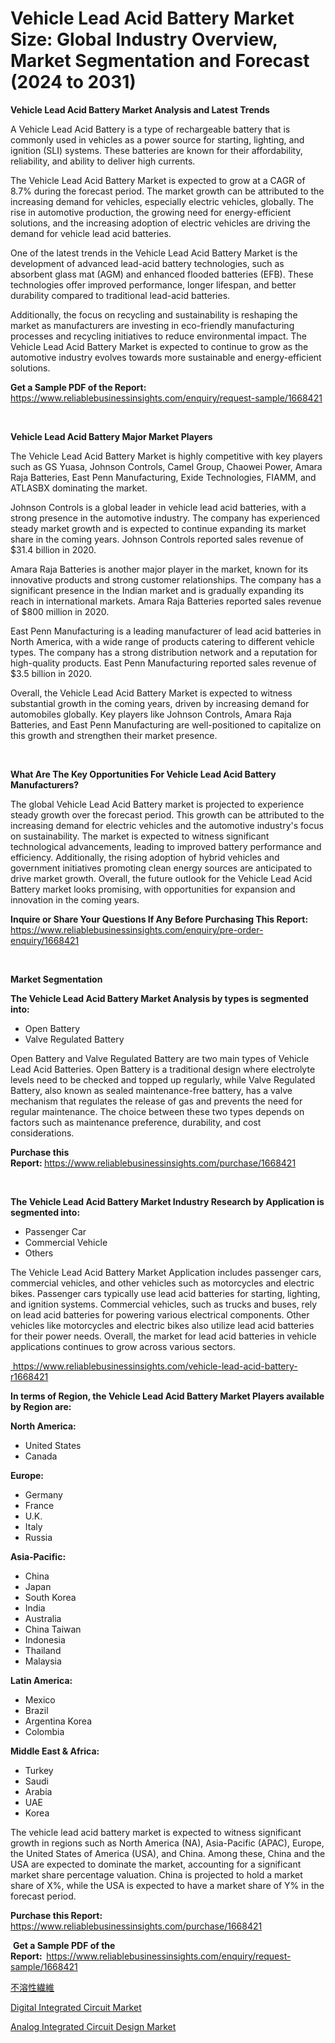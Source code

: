 <p><h1>Vehicle Lead Acid Battery Market Size: Global Industry Overview, Market Segmentation and Forecast (2024 to 2031)</h1></p><p><strong>Vehicle Lead Acid Battery Market Analysis and Latest Trends</strong></p>
<p><p>A Vehicle Lead Acid Battery is a type of rechargeable battery that is commonly used in vehicles as a power source for starting, lighting, and ignition (SLI) systems. These batteries are known for their affordability, reliability, and ability to deliver high currents.</p><p>The Vehicle Lead Acid Battery Market is expected to grow at a CAGR of 8.7% during the forecast period. The market growth can be attributed to the increasing demand for vehicles, especially electric vehicles, globally. The rise in automotive production, the growing need for energy-efficient solutions, and the increasing adoption of electric vehicles are driving the demand for vehicle lead acid batteries.</p><p>One of the latest trends in the Vehicle Lead Acid Battery Market is the development of advanced lead-acid battery technologies, such as absorbent glass mat (AGM) and enhanced flooded batteries (EFB). These technologies offer improved performance, longer lifespan, and better durability compared to traditional lead-acid batteries.</p><p>Additionally, the focus on recycling and sustainability is reshaping the market as manufacturers are investing in eco-friendly manufacturing processes and recycling initiatives to reduce environmental impact. The Vehicle Lead Acid Battery Market is expected to continue to grow as the automotive industry evolves towards more sustainable and energy-efficient solutions.</p></p>
<p><strong>Get a Sample PDF of the Report:&nbsp;</strong> <a href="https://www.reliablebusinessinsights.com/enquiry/request-sample/1668421">https://www.reliablebusinessinsights.com/enquiry/request-sample/1668421</a></p>
<p>&nbsp;</p>
<p><strong>Vehicle Lead Acid Battery Major Market Players</strong></p>
<p><p>The Vehicle Lead Acid Battery Market is highly competitive with key players such as GS Yuasa, Johnson Controls, Camel Group, Chaowei Power, Amara Raja Batteries, East Penn Manufacturing, Exide Technologies, FIAMM, and ATLASBX dominating the market. </p><p>Johnson Controls is a global leader in vehicle lead acid batteries, with a strong presence in the automotive industry. The company has experienced steady market growth and is expected to continue expanding its market share in the coming years. Johnson Controls reported sales revenue of $31.4 billion in 2020.</p><p>Amara Raja Batteries is another major player in the market, known for its innovative products and strong customer relationships. The company has a significant presence in the Indian market and is gradually expanding its reach in international markets. Amara Raja Batteries reported sales revenue of $800 million in 2020.</p><p>East Penn Manufacturing is a leading manufacturer of lead acid batteries in North America, with a wide range of products catering to different vehicle types. The company has a strong distribution network and a reputation for high-quality products. East Penn Manufacturing reported sales revenue of $3.5 billion in 2020.</p><p>Overall, the Vehicle Lead Acid Battery Market is expected to witness substantial growth in the coming years, driven by increasing demand for automobiles globally. Key players like Johnson Controls, Amara Raja Batteries, and East Penn Manufacturing are well-positioned to capitalize on this growth and strengthen their market presence.</p></p>
<p>&nbsp;</p>
<p><strong>What Are The Key Opportunities For Vehicle Lead Acid Battery Manufacturers?</strong></p>
<p><p>The global Vehicle Lead Acid Battery market is projected to experience steady growth over the forecast period. This growth can be attributed to the increasing demand for electric vehicles and the automotive industry's focus on sustainability. The market is expected to witness significant technological advancements, leading to improved battery performance and efficiency. Additionally, the rising adoption of hybrid vehicles and government initiatives promoting clean energy sources are anticipated to drive market growth. Overall, the future outlook for the Vehicle Lead Acid Battery market looks promising, with opportunities for expansion and innovation in the coming years.</p></p>
<p><strong>Inquire or Share Your Questions If Any Before Purchasing This Report:</strong> <a href="https://www.reliablebusinessinsights.com/enquiry/pre-order-enquiry/1668421">https://www.reliablebusinessinsights.com/enquiry/pre-order-enquiry/1668421</a></p>
<p>&nbsp;</p>
<p><strong>Market Segmentation</strong></p>
<p><strong>The Vehicle Lead Acid Battery Market Analysis by types is segmented into:</strong></p>
<p><ul><li>Open Battery</li><li>Valve Regulated Battery</li></ul></p>
<p><p>Open Battery and Valve Regulated Battery are two main types of Vehicle Lead Acid Batteries. Open Battery is a traditional design where electrolyte levels need to be checked and topped up regularly, while Valve Regulated Battery, also known as sealed maintenance-free battery, has a valve mechanism that regulates the release of gas and prevents the need for regular maintenance. The choice between these two types depends on factors such as maintenance preference, durability, and cost considerations.</p></p>
<p><strong>Purchase this Report:&nbsp;</strong><a href="https://www.reliablebusinessinsights.com/purchase/1668421">https://www.reliablebusinessinsights.com/purchase/1668421</a></p>
<p>&nbsp;</p>
<p><strong>The Vehicle Lead Acid Battery Market Industry Research by Application is segmented into:</strong></p>
<p><ul><li>Passenger Car</li><li>Commercial Vehicle</li><li>Others</li></ul></p>
<p><p>The Vehicle Lead Acid Battery Market Application includes passenger cars, commercial vehicles, and other vehicles such as motorcycles and electric bikes. Passenger cars typically use lead acid batteries for starting, lighting, and ignition systems. Commercial vehicles, such as trucks and buses, rely on lead acid batteries for powering various electrical components. Other vehicles like motorcycles and electric bikes also utilize lead acid batteries for their power needs. Overall, the market for lead acid batteries in vehicle applications continues to grow across various sectors.</p></p>
<p><a href="https://www.reliablebusinessinsights.com/vehicle-lead-acid-battery-r1668421">&nbsp;https://www.reliablebusinessinsights.com/vehicle-lead-acid-battery-r1668421</a></p>
<p><strong>In terms of Region, the Vehicle Lead Acid Battery Market Players available by Region are:</strong></p>
<p>
    <p> <strong> North America: </strong>
        <ul>
            <li>United States</li>
            <li>Canada</li>
        </ul>
        </p> 
    <p> <strong> Europe: </strong>
        <ul>
            <li>Germany</li>
            <li>France</li>
            <li>U.K.</li>
            <li>Italy</li>
            <li>Russia</li>
        </ul>
        </p> 
    <p> <strong> Asia-Pacific: </strong>
        <ul>
            <li>China</li>
            <li>Japan</li>
            <li>South Korea</li>
            <li>India</li>
            <li>Australia</li>
            <li>China Taiwan</li>
            <li>Indonesia</li>
            <li>Thailand</li>
            <li>Malaysia</li>
        </ul>
        </p> 
    <p> <strong> Latin America: </strong>
        <ul>
            <li>Mexico</li>
            <li>Brazil</li>
            <li>Argentina Korea</li>
            <li>Colombia</li>
        </ul>
        </p> 
    <p> <strong> Middle East & Africa: </strong>
        <ul>
            <li>Turkey</li>
            <li>Saudi</li>
            <li>Arabia</li>
            <li>UAE</li>
            <li>Korea</li>
        </ul>
    </p>
    </p>
<p><p>The vehicle lead acid battery market is expected to witness significant growth in regions such as North America (NA), Asia-Pacific (APAC), Europe, the United States of America (USA), and China. Among these, China and the USA are expected to dominate the market, accounting for a significant market share percentage valuation. China is projected to hold a market share of X%, while the USA is expected to have a market share of Y% in the forecast period.</p></p>
<p><strong>Purchase this Report: </strong><a href="https://www.reliablebusinessinsights.com/purchase/1668421">https://www.reliablebusinessinsights.com/purchase/1668421</a></p>
<p>&nbsp;<strong>Get a Sample PDF of the Report:&nbsp;&nbsp;</strong><a href="https://www.reliablebusinessinsights.com/enquiry/request-sample/1668421">https://www.reliablebusinessinsights.com/enquiry/request-sample/1668421</a></p>
<p><strong></strong></p>
<p><p><a href="https://github.com/BrionnaBoyle/Market-Research-Report-List-1/blob/main/7703714149854.md">不溶性繊維</a></p><p><a href="https://github.com/khayangel/Market-Research-Report-List-3/blob/main/digital-integrated-circuit-market.md">Digital Integrated Circuit Market</a></p><p><a href="https://github.com/YashRP12/Market-Research-Report-List-5/blob/main/analog-integrated-circuit-design-market.md">Analog Integrated Circuit Design Market</a></p></p>